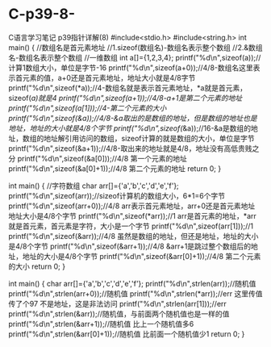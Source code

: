 # C-p39-8-
C语言学习笔记 p39指针详解(8)
#include<stdio.h>
#include<string.h>
int main()
{
    //数组名是首元素地址
    //1.sizeof(数组名)-数组名表示整个数组
    //2.&数组名-数组名表示整个数组
    //一维数组
    int a[]={1,2,3,4};
    printf("%d\n",sizeof(a));//计算1数组大小，单位是字节-16
    printf("%d\n",sizeof(a+0));//4/8-数组名这里表示首元素的值，a+0还是首元素地址，地址大小就是4/8字节
    printf("%d\n",sizeof(*a));//4-数组名就是表示首元素地址，*a就是首元素，sizeof(*a)就是4
    printf("%d\n",sizeof(a+1));//4/8-a+1是第二个元素的地址
    printf("%d\n",sizeof(a[1]));//4-第二个元素的大小
    printf("%d\n",sizeof(&a));//4/8-&a取出的是数组的地址，但是数组的地址也是地址，地址的大小就是4/8个字节
    printf("%d\n",sizeof(*&a));//16-&a是数组的地址，数组的地址解引用访问的数组，sizeof计算的就是数组的大小，单位是字节
    printf("%d\n",sizeof(&a+1));//4/8-取出来的地址就是4/8，地址没有高低贵贱之分
    printf("%d\n",sizeof(&a[0]));//4/8 第一个元素的地址
    printf("%d\n",sizeof(&a[0]+1));//4/8 第二个元素的地址
    return 0;
}

int main()
{
    //字符数组
    char arr[]={'a','b','c','d','e','f'};
    printf("%d\n",sizeof(arr));//sizeof计算机的数组大小，6*1=6个字节
    printf("%d\n",sizeof(arr+0));//4/8 arr表示首元素地址，arr+0还是首元素地址 地址大小是4/8个字节
    printf("%d\n",sizeof(*arr));//1 arr是首元素的地址，*arr就是首元素，首元素是字符，大小是一个字节
    printf("%d\n",sizeof(arr[1]));//1
    printf("%d\n",sizeof(&arr));//4/8 虽然是数组的地址，但还是地址，地址的大小是4/8个字节
    printf("%d\n",sizeof(&arr+1));//4/8  &arr+1是跳过整个数组后的地址，地址的大小是4/8个字节
    printf("%d\n",sizeof(&arr[0]+1));//4/8 第二个元素的大小
    return 0;
}


int main()
{
    char arr[]={'a','b','c','d','e','f'};
    printf("%d\n",strlen(arr));//随机值
    printf("%d\n",strlen(arr+0));//随机值
    printf("%d\n",strlen(*arr));//err 这里传值传了个97 不是地址，这是非法访问
    printf("%d\n",strlen(arr[1]));//err 
    printf("%d\n",strlen(&arr));//随机值，与前面两个随机值也是一样的值
    printf("%d\n",strlen(&arr+1));//随机值 比上一个随机值多6
    printf("%d\n",strlen(&arr[0]+1));//随机值 比前面一个随机值少1
    return 0;
}
